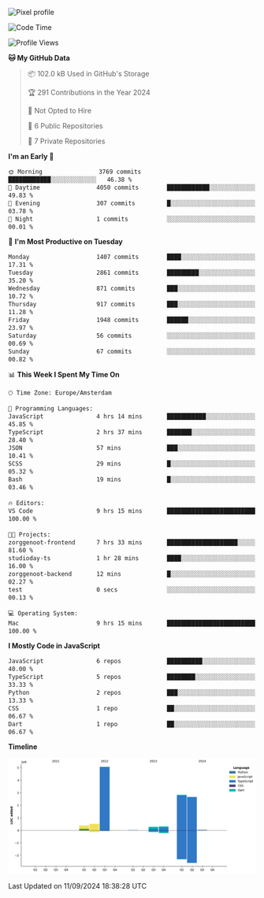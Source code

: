 ![Pixel profile](https://pixel-profile.vercel.app/api/github-stats?username=Atchferox&screen_effect=true&theme=rainbow
)


<!--START_SECTION:waka-->
![Code Time](http://img.shields.io/badge/Code%20Time-415%20hrs%204%20mins-blue)

![Profile Views](http://img.shields.io/badge/Profile%20Views-0-blue)

**🐱 My GitHub Data** 

> 📦 102.0 kB Used in GitHub's Storage 
 > 
> 🏆 291 Contributions in the Year 2024
 > 
> 🚫 Not Opted to Hire
 > 
> 📜 6 Public Repositories 
 > 
> 🔑 7 Private Repositories 
 > 
**I'm an Early 🐤** 

```text
🌞 Morning                3769 commits        ████████████░░░░░░░░░░░░░   46.38 % 
🌆 Daytime                4050 commits        ████████████░░░░░░░░░░░░░   49.83 % 
🌃 Evening                307 commits         █░░░░░░░░░░░░░░░░░░░░░░░░   03.78 % 
🌙 Night                  1 commits           ░░░░░░░░░░░░░░░░░░░░░░░░░   00.01 % 
```
📅 **I'm Most Productive on Tuesday** 

```text
Monday                   1407 commits        ████░░░░░░░░░░░░░░░░░░░░░   17.31 % 
Tuesday                  2861 commits        █████████░░░░░░░░░░░░░░░░   35.20 % 
Wednesday                871 commits         ███░░░░░░░░░░░░░░░░░░░░░░   10.72 % 
Thursday                 917 commits         ███░░░░░░░░░░░░░░░░░░░░░░   11.28 % 
Friday                   1948 commits        ██████░░░░░░░░░░░░░░░░░░░   23.97 % 
Saturday                 56 commits          ░░░░░░░░░░░░░░░░░░░░░░░░░   00.69 % 
Sunday                   67 commits          ░░░░░░░░░░░░░░░░░░░░░░░░░   00.82 % 
```


📊 **This Week I Spent My Time On** 

```text
🕑︎ Time Zone: Europe/Amsterdam

💬 Programming Languages: 
JavaScript               4 hrs 14 mins       ███████████░░░░░░░░░░░░░░   45.85 % 
TypeScript               2 hrs 37 mins       ███████░░░░░░░░░░░░░░░░░░   28.40 % 
JSON                     57 mins             ███░░░░░░░░░░░░░░░░░░░░░░   10.41 % 
SCSS                     29 mins             █░░░░░░░░░░░░░░░░░░░░░░░░   05.32 % 
Bash                     19 mins             █░░░░░░░░░░░░░░░░░░░░░░░░   03.46 % 

🔥 Editors: 
VS Code                  9 hrs 15 mins       █████████████████████████   100.00 % 

🐱‍💻 Projects: 
zorggenoot-frontend      7 hrs 33 mins       ████████████████████░░░░░   81.60 % 
studioday-ts             1 hr 28 mins        ████░░░░░░░░░░░░░░░░░░░░░   16.00 % 
zorggenoot-backend       12 mins             █░░░░░░░░░░░░░░░░░░░░░░░░   02.27 % 
test                     0 secs              ░░░░░░░░░░░░░░░░░░░░░░░░░   00.13 % 

💻 Operating System: 
Mac                      9 hrs 15 mins       █████████████████████████   100.00 % 
```

**I Mostly Code in JavaScript** 

```text
JavaScript               6 repos             ██████████░░░░░░░░░░░░░░░   40.00 % 
TypeScript               5 repos             ████████░░░░░░░░░░░░░░░░░   33.33 % 
Python                   2 repos             ███░░░░░░░░░░░░░░░░░░░░░░   13.33 % 
CSS                      1 repo              ██░░░░░░░░░░░░░░░░░░░░░░░   06.67 % 
Dart                     1 repo              ██░░░░░░░░░░░░░░░░░░░░░░░   06.67 % 
```



**Timeline**

![Lines of Code chart](https://raw.githubusercontent.com/Atchferox/Atchferox/main/assets/bar_graph.png)


 Last Updated on 11/09/2024 18:38:28 UTC
<!--END_SECTION:waka-->
